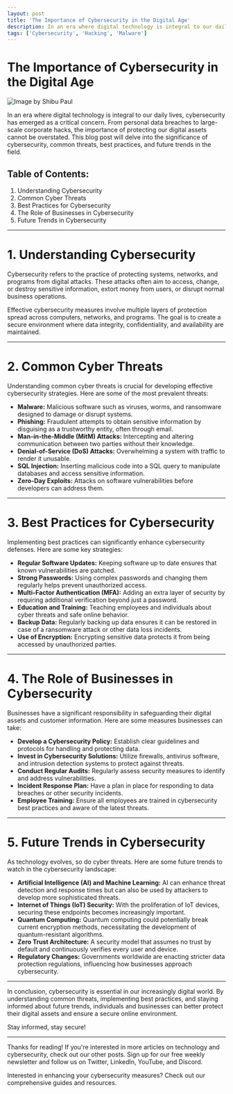 ```yaml
---
layout: post
title: 'The Importance of Cybersecurity in the Digital Age'
description: In an era where digital technology is integral to our daily lives, cybersecurity has emerged as a critical concern. From personal data breaches to large-scale corporate hacks, the importance of protecting our digital assets cannot be overstated. This blog post will delve into the significance of cybersecurity, common threats, best practices, and future trends in the field.
tags: ['Cybersecurity', 'Hacking', 'Malware']
---
```


# The Importance of Cybersecurity in the Digital Age

![Image by Shibu Paul](https://cxotoday.com/wp-content/uploads/2023/05/Cybersecurity.jpeg)

In an era where digital technology is integral to our daily lives, cybersecurity has emerged as a critical concern. From personal data breaches to large-scale corporate hacks, the importance of protecting our digital assets cannot be overstated. This blog post will delve into the significance of cybersecurity, common threats, best practices, and future trends in the field.

## Table of Contents:

1. Understanding Cybersecurity
2. Common Cyber Threats
3. Best Practices for Cybersecurity
4. The Role of Businesses in Cybersecurity
5. Future Trends in Cybersecurity

---

# 1. Understanding Cybersecurity

Cybersecurity refers to the practice of protecting systems, networks, and programs from digital attacks. These attacks often aim to access, change, or destroy sensitive information, extort money from users, or disrupt normal business operations.

Effective cybersecurity measures involve multiple layers of protection spread across computers, networks, and programs. The goal is to create a secure environment where data integrity, confidentiality, and availability are maintained.

---

# 2. Common Cyber Threats

Understanding common cyber threats is crucial for developing effective cybersecurity strategies. Here are some of the most prevalent threats:

* **Malware:** Malicious software such as viruses, worms, and ransomware designed to damage or disrupt systems.
* **Phishing:** Fraudulent attempts to obtain sensitive information by disguising as a trustworthy entity, often through email.
* **Man-in-the-Middle (MitM) Attacks:** Intercepting and altering communication between two parties without their knowledge.
* **Denial-of-Service (DoS) Attacks:** Overwhelming a system with traffic to render it unusable.
* **SQL Injection:** Inserting malicious code into a SQL query to manipulate databases and access sensitive information.
* **Zero-Day Exploits:** Attacks on software vulnerabilities before developers can address them.

---

# 3. Best Practices for Cybersecurity

Implementing best practices can significantly enhance cybersecurity defenses. Here are some key strategies:

* **Regular Software Updates:** Keeping software up to date ensures that known vulnerabilities are patched.
* **Strong Passwords:** Using complex passwords and changing them regularly helps prevent unauthorized access.
* **Multi-Factor Authentication (MFA):** Adding an extra layer of security by requiring additional verification beyond just a password.
* **Education and Training:** Teaching employees and individuals about cyber threats and safe online behavior.
* **Backup Data:** Regularly backing up data ensures it can be restored in case of a ransomware attack or other data loss incidents.
* **Use of Encryption:** Encrypting sensitive data protects it from being accessed by unauthorized parties.

---

# 4. The Role of Businesses in Cybersecurity

Businesses have a significant responsibility in safeguarding their digital assets and customer information. Here are some measures businesses can take:

* **Develop a Cybersecurity Policy:** Establish clear guidelines and protocols for handling and protecting data.
* **Invest in Cybersecurity Solutions:** Utilize firewalls, antivirus software, and intrusion detection systems to protect against threats.
* **Conduct Regular Audits:** Regularly assess security measures to identify and address vulnerabilities.
* **Incident Response Plan:** Have a plan in place for responding to data breaches or other security incidents.
* **Employee Training:** Ensure all employees are trained in cybersecurity best practices and aware of the latest threats.

---

# 5. Future Trends in Cybersecurity

As technology evolves, so do cyber threats. Here are some future trends to watch in the cybersecurity landscape:

* **Artificial Intelligence (AI) and Machine Learning:** AI can enhance threat detection and response times but can also be used by attackers to develop more sophisticated threats.
* **Internet of Things (IoT) Security:** With the proliferation of IoT devices, securing these endpoints becomes increasingly important.
* **Quantum Computing:** Quantum computing could potentially break current encryption methods, necessitating the development of quantum-resistant algorithms.
* **Zero Trust Architecture:** A security model that assumes no trust by default and continuously verifies every user and device.
* **Regulatory Changes:** Governments worldwide are enacting stricter data protection regulations, influencing how businesses approach cybersecurity.

---

In conclusion, cybersecurity is essential in our increasingly digital world. By understanding common threats, implementing best practices, and staying informed about future trends, individuals and businesses can better protect their digital assets and ensure a secure online environment.

Stay informed, stay secure!

---

Thanks for reading! If you're interested in more articles on technology and cybersecurity, check out our other posts. Sign up for our free weekly newsletter and follow us on Twitter, LinkedIn, YouTube, and Discord.

Interested in enhancing your cybersecurity measures? Check out our comprehensive guides and resources.

